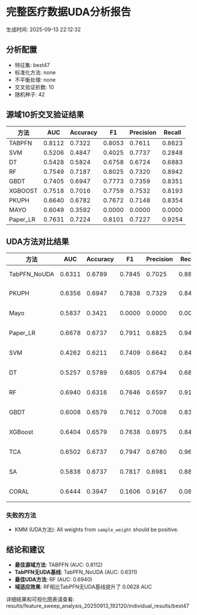 # 完整医疗数据UDA分析报告

生成时间: 2025-09-13 22:12:32

## 分析配置

- 特征集: best47
- 标准化方法: none
- 不平衡处理: none
- 交叉验证折数: 10
- 随机种子: 42

## 源域10折交叉验证结果

| 方法 | AUC | Accuracy | F1 | Precision | Recall |
|------|-----|----------|----|-----------| -------|
| TABPFN | 0.8112 | 0.7322 | 0.8053 | 0.7611 | 0.8623 |
| SVM | 0.5206 | 0.4847 | 0.4025 | 0.7737 | 0.2848 |
| DT | 0.5428 | 0.5824 | 0.6758 | 0.6724 | 0.6883 |
| RF | 0.7549 | 0.7187 | 0.8025 | 0.7320 | 0.8942 |
| GBDT | 0.7405 | 0.6947 | 0.7773 | 0.7359 | 0.8351 |
| XGBOOST | 0.7518 | 0.7016 | 0.7759 | 0.7532 | 0.8193 |
| PKUPH | 0.6640 | 0.6782 | 0.7672 | 0.7148 | 0.8354 |
| MAYO | 0.6049 | 0.3592 | 0.0000 | 0.0000 | 0.0000 |
| Paper_LR | 0.7631 | 0.7224 | 0.8101 | 0.7227 | 0.9254 |

## UDA方法对比结果

| 方法 | AUC | Accuracy | F1 | Precision | Recall | 类型 |
|------|-----|----------|----|-----------| -------|------|
| TabPFN_NoUDA | 0.6311 | 0.6789 | 0.7845 | 0.7025 | 0.8880 | TabPFN基线 |
| PKUPH | 0.6356 | 0.6947 | 0.7838 | 0.7329 | 0.8474 | 传统基线 |
| Mayo | 0.5837 | 0.3421 | 0.0000 | 0.0000 | 0.0000 | 传统基线 |
| Paper_LR | 0.6678 | 0.6737 | 0.7911 | 0.6825 | 0.9429 | 传统基线 |
| SVM | 0.4262 | 0.6211 | 0.7409 | 0.6642 | 0.8474 | 机器学习基线 |
| DT | 0.5257 | 0.5789 | 0.6805 | 0.6794 | 0.6872 | 机器学习基线 |
| RF | 0.6940 | 0.6316 | 0.7646 | 0.6597 | 0.9115 | 机器学习基线 |
| GBDT | 0.6008 | 0.6579 | 0.7612 | 0.7008 | 0.8385 | 机器学习基线 |
| XGBoost | 0.6404 | 0.6579 | 0.7638 | 0.6975 | 0.8474 | 机器学习基线 |
| TCA | 0.6502 | 0.6737 | 0.7947 | 0.6780 | 0.9600 | UDA方法 |
| SA | 0.5838 | 0.6737 | 0.7817 | 0.6981 | 0.8880 | UDA方法 |
| CORAL | 0.6444 | 0.3947 | 0.1606 | 0.9167 | 0.0880 | UDA方法 |

### 失败的方法

- KMM (UDA方法): All weights from `sample_weight` should be positive.

## 结论和建议

- **最佳源域方法**: TABPFN (AUC: 0.8112)
- **TabPFN无UDA基线**: TabPFN_NoUDA (AUC: 0.6311)
- **最佳UDA方法**: RF (AUC: 0.6940)
- **域适应效果**: RF相比TabPFN无UDA基线提升了 0.0628 AUC

详细结果和可视化图表请查看: results/feature_sweep_analysis_20250913_192120/individual_results/best47